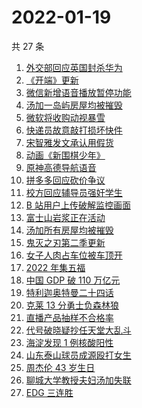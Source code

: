 # 2022-01-19

共 27 条

<!-- BEGIN ZHIHUSEARCH -->
<!-- 最后更新时间 Wed Jan 19 2022 12:11:03 GMT+0800 (China Standard Time) -->
1. [外交部回应英国封杀华为](https://www.zhihu.com/search?q=英国封杀华为)
1. [《开端》更新](https://www.zhihu.com/search?q=开端)
1. [微信新增语音播放暂停功能](https://www.zhihu.com/search?q=微信语音暂停)
1. [汤加一岛屿房屋均被摧毁](https://www.zhihu.com/search?q=汤加)
1. [微软将收购动视暴雪](https://www.zhihu.com/search?q=微软收购动视暴雪)
1. [快递员故意敲打损坏快件](https://www.zhihu.com/search?q=快递员故意损坏快件)
1. [宋智雅发文承认用假货](https://www.zhihu.com/search?q=宋智雅)
1. [动画《新围棋少年》](https://www.zhihu.com/search?q=新围棋少年)
1. [原神高德导航语音](https://www.zhihu.com/search?q=原神)
1. [拼多多回应砍价争议](https://www.zhihu.com/search?q=拼多多)
1. [校方回应辅导员强奸学生](https://www.zhihu.com/search?q=辅导员强奸女学生)
1. [B 站用户上传破解监控画面](https://www.zhihu.com/search?q=b站监控画面)
1. [富士山岩浆正在活动](https://www.zhihu.com/search?q=富士山)
1. [汤加所有房屋均被摧毁](https://www.zhihu.com/search?q=汤加)
1. [鬼灭之刃第二季更新](https://www.zhihu.com/search?q=鬼灭之刃)
1. [女子人肉占车位被车顶开](https://www.zhihu.com/search?q=人肉占车位)
1. [2022 年集五福](https://www.zhihu.com/search?q=集五福)
1. [中国 GDP 破 110 万亿元](https://www.zhihu.com/search?q=GDP)
1. [特利迦奥特曼二十四话](https://www.zhihu.com/search?q=特利迦奥特曼)
1. [克莱 13 分勇士负森林狼](https://www.zhihu.com/search?q=勇士)
1. [直播产品抽样不合格率](https://www.zhihu.com/search?q=直播产品不合格)
1. [代号破晓疑抄任天堂大乱斗](https://www.zhihu.com/search?q=代号破晓)
1. [海淀发现 1 例核酸阳性](https://www.zhihu.com/search?q=北京疫情)
1. [山东泰山球员成源殴打女生](https://www.zhihu.com/search?q=成源)
1. [周杰伦 43 岁生日](https://www.zhihu.com/search?q=周杰伦)
1. [聊城大学教授夫妇汤加失联](https://www.zhihu.com/search?q=聊城大学教授夫妇)
1. [EDG 三连胜](https://www.zhihu.com/search?q=edg)
<!-- END ZHIHUSEARCH -->

